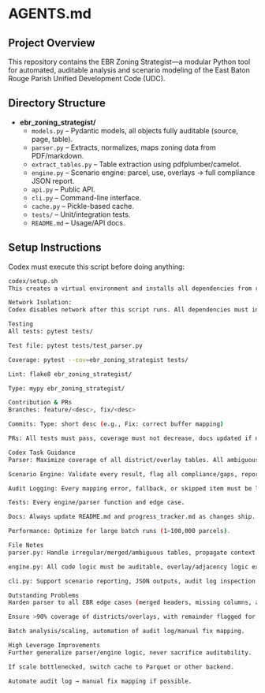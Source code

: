 # AGENTS.md

## Project Overview

This repository contains the EBR Zoning Strategist—a modular Python tool for automated, auditable analysis and scenario modeling of the East Baton Rouge Parish Unified Development Code (UDC).

## Directory Structure

- **ebr_zoning_strategist/**
    - `models.py` – Pydantic models, all objects fully auditable (source, page, table).
    - `parser.py` – Extracts, normalizes, maps zoning data from PDF/markdown.
    - `extract_tables.py` – Table extraction using pdfplumber/camelot.
    - `engine.py` – Scenario engine: parcel, use, overlays → full compliance JSON report.
    - `api.py` – Public API.
    - `cli.py` – Command-line interface.
    - `cache.py` – Pickle-based cache.
    - `tests/` – Unit/integration tests.
    - `README.md` – Usage/API docs.

## Setup Instructions

Codex must execute this script before doing anything:
```bash
codex/setup.sh
This creates a virtual environment and installs all dependencies from requirements.txt.

Network Isolation:
Codex disables network after this script runs. All dependencies must install at this stage. If you need OS-level libraries (e.g., for camelot or geopandas), pre-install via Docker or ensure all wheels are available.

Testing
All tests: pytest tests/

Test file: pytest tests/test_parser.py

Coverage: pytest --cov=ebr_zoning_strategist tests/

Lint: flake8 ebr_zoning_strategist/

Type: mypy ebr_zoning_strategist/

Contribution & PRs
Branches: feature/<desc>, fix/<desc>

Commits: Type: short desc (e.g., Fix: correct buffer mapping)

PRs: All tests must pass, coverage must not decrease, docs updated if needed.

Codex Task Guidance
Parser: Maximize coverage of all district/overlay tables. All ambiguous/unsupported cases → audit log, never guessed.

Scenario Engine: Validate every result, flag all compliance/gaps, report in JSON.

Audit Logging: Every mapping error, fallback, or skipped item must be logged (source, page, reason).

Tests: Every engine/parser function and edge case.

Docs: Always update README.md and progress_tracker.md as changes ship.

Performance: Optimize for large batch runs (1–100,000 parcels).

File Notes
parser.py: Handle irregular/merged/ambiguous tables, propagate context.

engine.py: All code logic must be auditable, overlay/adjacency logic explicit.

cli.py: Support scenario reporting, JSON outputs, audit log inspection.

Outstanding Problems
Harden parser to all EBR edge cases (merged headers, missing columns, ambiguous tables).

Ensure >90% coverage of districts/overlays, with remainder flagged for QA.

Batch analysis/scaling, automation of audit log/manual fix mapping.

High Leverage Improvements
Further generalize parser/engine logic, never sacrifice auditability.

If scale bottlenecked, switch cache to Parquet or other backend.

Automate audit log → manual fix mapping if possible.


